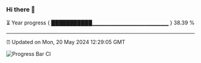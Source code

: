 ### Hi there 👋

⏳ Year progress { ███████████▁▁▁▁▁▁▁▁▁▁▁▁▁▁▁▁▁▁▁ } 38.39 %

---

⏰ Updated on Mon, 20 May 2024 12:29:05 GMT

![Progress Bar CI](https://github.com/liununu/liununu/workflows/Progress%20Bar%20CI/badge.svg)
